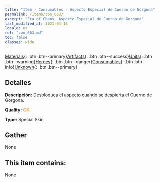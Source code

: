 ```yaml
---
title: "Item - Consumables - Aspecto Especial de Cuerno de Gorgona"
permalink: /Items/con_663/
excerpt: "Era of Chaos  Aspecto Especial de Cuerno de Gorgona"
last_modified_at: 2021-04-16
locale: es
ref: "con_663.md"
toc: false
classes: wide
---
```

 [Materials](/es/Items/){: .btn .btn--primary}[Artifacts](/es/Items/Artifacts/){: .btn .btn--success}[Units](/es/Items/Units/){: .btn .btn--warning}[Heroes](/es/Items/Heroes/){: .btn .btn--danger}[Consumables](/es/Items/Consumables/){: .btn .btn--info}[Unknown](/es/Items/Unknown/){: .btn .btn--primary}

## Detalles
 **Descripción:** Desbloquea el aspecto cuando se despierta el Cuerno de Gorgona.

 **Quality:** <span style="color: #FF8C00">OK</span>

 **Type:** Special Skin

## Gather

  None

## This item contains:

  None

